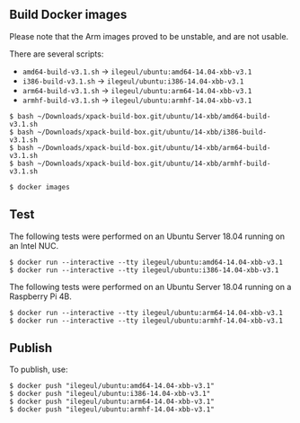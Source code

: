 
## Build Docker images

Please note that the Arm images proved to be unstable, and are not usable.

There are several scripts:

- `amd64-build-v3.1.sh` -> `ilegeul/ubuntu:amd64-14.04-xbb-v3.1`
- `i386-build-v3.1.sh` -> `ilegeul/ubuntu:i386-14.04-xbb-v3.1`
- `arm64-build-v3.1.sh` -> `ilegeul/ubuntu:arm64-14.04-xbb-v3.1`
- `armhf-build-v3.1.sh` -> `ilegeul/ubuntu:armhf-14.04-xbb-v3.1`

```console
$ bash ~/Downloads/xpack-build-box.git/ubuntu/14-xbb/amd64-build-v3.1.sh
$ bash ~/Downloads/xpack-build-box.git/ubuntu/14-xbb/i386-build-v3.1.sh
$ bash ~/Downloads/xpack-build-box.git/ubuntu/14-xbb/arm64-build-v3.1.sh
$ bash ~/Downloads/xpack-build-box.git/ubuntu/14-xbb/armhf-build-v3.1.sh

$ docker images
```

## Test

The following tests were performed on an Ubuntu Server
18.04 running on an Intel NUC.

```console
$ docker run --interactive --tty ilegeul/ubuntu:amd64-14.04-xbb-v3.1
$ docker run --interactive --tty ilegeul/ubuntu:i386-14.04-xbb-v3.1
```

The following tests were performed on an Ubuntu Server
18.04 running on a Raspberry Pi 4B.

```console
$ docker run --interactive --tty ilegeul/ubuntu:arm64-14.04-xbb-v3.1
$ docker run --interactive --tty ilegeul/ubuntu:armhf-14.04-xbb-v3.1
```

## Publish

To publish, use:

```console
$ docker push "ilegeul/ubuntu:amd64-14.04-xbb-v3.1"
$ docker push "ilegeul/ubuntu:i386-14.04-xbb-v3.1"
$ docker push "ilegeul/ubuntu:arm64-14.04-xbb-v3.1"
$ docker push "ilegeul/ubuntu:armhf-14.04-xbb-v3.1"
```
